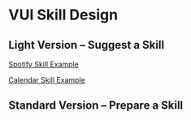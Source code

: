 # VUI Skill Design

## Light Version – Suggest a Skill
[Spotify Skill Example](https://community.mycroft.ai/t/music-spotify/2960)

[Calendar Skill Example](https://community.mycroft.ai/t/productivity-calendar-skill/3788)

## Standard Version – Prepare a Skill
